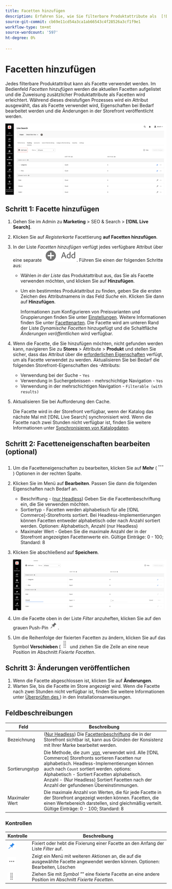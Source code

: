 ```yaml
---
title: Facetten hinzufügen
description: Erfahren Sie, wie Sie filterbare Produktattribute als  [!DNL Live Search]  hinzufügen.
source-git-commit: cb69e11cd54a3ca1ab66543c4f28526a3cf1f9e1
workflow-type: tm+mt
source-wordcount: '597'
ht-degree: 0%

---
```


# Facetten hinzufügen

Jedes filterbare Produktattribut kann als Facette verwendet werden. Im Bedienfeld *Facetten hinzufügen* werden die aktuellen Facetten aufgelistet und die Zuweisung zusätzlicher Produktattribute als Facetten wird erleichtert. Während dieses dreistufigen Prozesses wird ein Attribut ausgewählt, das als Facette verwendet wird, Eigenschaften bei Bedarf bearbeitet werden und die Änderungen in der Storefront veröffentlicht werden.

![Facetten hinzufügen](assets/facets-add.png)

## Schritt 1: Facette hinzufügen

1. Gehen Sie im Admin zu **Marketing** > SEO &amp; Search > **[!DNL Live Search]**.
1. Klicken Sie auf *Registerkarte* Facettierung **auf Facetten hinzufügen**.
1. In der Liste *Facetten hinzufügen* verfügt jedes verfügbare Attribut über eine separate ![Hinzufügen-Schaltfläche](assets/btn-add.png). Führen Sie einen der folgenden Schritte aus:

   * Wählen *in der Liste* das Produktattribut aus, das Sie als Facette verwenden möchten, und klicken Sie auf **Hinzufügen**.
   * Um ein bestimmtes Produktattribut zu finden, geben Sie die ersten Zeichen des Attributnamens in das Feld *Suche* ein. Klicken Sie dann auf **Hinzufügen**.

     Informationen zum Konfigurieren von Preisvarianten und Gruppierungen finden Sie unter [Einstellungen](settings.md). Weitere Informationen finden Sie unter [Facettenarten](facets-type.md).
Die Facette wird am unteren Rand der Liste *Dynamische Facetten* hinzugefügt und die Schaltfläche *Änderungen veröffentlichen* wird verfügbar.

1. Wenn die Facette, die Sie hinzufügen möchten, nicht gefunden werden kann, navigieren Sie zu **Stores** > Attribute > **Produkt** und stellen Sie sicher, dass das Attribut über die [erforderlichen Eigenschaften](facets.md) verfügt, um als Facette verwendet zu werden. Aktualisieren Sie bei Bedarf die folgenden Storefront-Eigenschaften des -Attributs:

   * Verwendung bei der Suche - `Yes`
   * Verwendung in Suchergebnissen - mehrschichtige Navigation - `Yes`
   * Verwendung in der mehrschichtigen Navigation - `Filterable (with results)`

1. Aktualisieren Sie bei Aufforderung den Cache.

   Die Facette wird in der Storefront verfügbar, wenn der Katalog das nächste Mal mit [!DNL Live Search] synchronisiert wird. Wenn die Facette nach zwei Stunden nicht verfügbar ist, finden Sie weitere Informationen unter [Synchronisieren von Katalogdaten](install.md#synchronize-catalog-data).

## Schritt 2: Facetteneigenschaften bearbeiten (optional)

1. Um die Facetteneigenschaften zu bearbeiten, klicken Sie auf **Mehr** (![Auswahl Mehr](assets/btn-more.png)) Optionen in der rechten Spalte.
1. Klicken Sie im Menü auf **Bearbeiten**. Passen Sie dann die folgenden Eigenschaften nach Bedarf an.

   * Beschriftung - ([nur Headless](facets-type.md)) Geben Sie die Facettenbeschriftung ein, die Sie verwenden möchten.
   * Sortiertyp - Facetten werden alphabetisch für alle [!DNL Commerce]-Storefronts sortiert. Bei Headless-Implementierungen können Facetten entweder alphabetisch oder nach Anzahl sortiert werden. Optionen: Alphabetisch, Anzahl (nur Headless)
   * Maximaler Wert - Geben Sie die maximale Anzahl der in der Storefront angezeigten Facettenwerte ein. Gültige Einträge: 0 - 100; Standard: 8

1. Klicken Sie abschließend auf **Speichern**.

   ![Facetten bearbeiten](assets/facet-edit.png)

1. Um die Facette oben in der Liste *Filter* anzuheften, klicken Sie auf den grauen Push-Pin ![Pin-Auswahl](assets/btn-pin-gray.png).
1. Um die Reihenfolge der fixierten Facetten zu ändern, klicken Sie auf das Symbol **Verschieben** (![Auswahl verschieben](assets/btn-move.png) und ziehen Sie die Zeile an eine neue Position im Abschnitt *Fixierte Facetten*.

## Schritt 3: Änderungen veröffentlichen

1. Wenn die Facette abgeschlossen ist, klicken Sie auf **Änderungen**.
1. Warten Sie, bis die Facette im Store angezeigt wird.
Wenn die Facette nach zwei Stunden nicht verfügbar ist, finden Sie weitere Informationen unter [Überprüfen des &#x200B;](install.md#synchronize-catalog-data)) in den Installationsanweisungen.

## Feldbeschreibungen

| Feld | Beschreibung |
|--- |--- |
| Bezeichnung | ([Nur Headless](facets-type.md)) Die [Facettenbeschriftung](facets-type.md) die in der Storefront sichtbar ist, kann aus Gründen der Konsistenz mit Ihrer Marke bearbeitet werden. |
| Sortierungstyp | Die Methode, die zum [&#x200B; von &#x200B;](facets-type.md) verwendet wird. Alle [!DNL Commerce] Storefronts sortieren Facetten nur alphabetisch. Headless-Implementierungen können auch nach `Count` sortiert werden. options:<br />Alphabetisch - Sortiert Facetten alphabetisch.<br />Anzahl - (Nur Headless) Sortiert Facetten nach der Anzahl der gefundenen Übereinstimmungen. |
| Maximaler Wert | Die maximale Anzahl von Werten, die für jede Facette in der Storefront angezeigt werden können. Facetten, die einen Wertebereich darstellen, sind gleichmäßig verteilt. Gültige Einträge: 0 - 100; Standard: 8 |

### Kontrollen

| Kontrolle | Beschreibung |
|--- |--- |
| ![Pin-Auswahl](assets/btn-pin-blue.png) | Fixiert oder hebt die Fixierung einer Facette an den Anfang der Liste *Filter* auf. |
| ![Auswahl Mehr](assets/btn-more.png) | Zeigt ein Menü mit weiteren Aktionen an, die auf die ausgewählte Facette angewendet werden können. Optionen: Bearbeiten, Löschen |
| ![Auswahl verschieben](assets/btn-move.png) | Ziehen Sie mit *Symbol &quot;*&quot; eine fixierte Facette an eine andere Position im Abschnitt *Fixierte Facetten*. |
